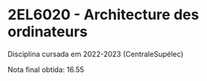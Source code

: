 # 2EL6020 - Architecture des ordinateurs
Disciplina cursada em 2022-2023 (CentraleSupélec)

Nota final obtida: 16.55
